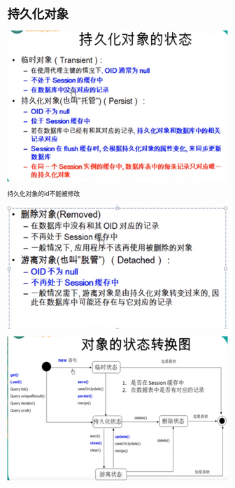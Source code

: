 # 持久化对象

![](../.gitbook/assets/image%20%28106%29.png)

持久化对象的id不能被修改

![](../.gitbook/assets/image%20%28124%29.png)

![](../.gitbook/assets/image%20%28108%29.png)

